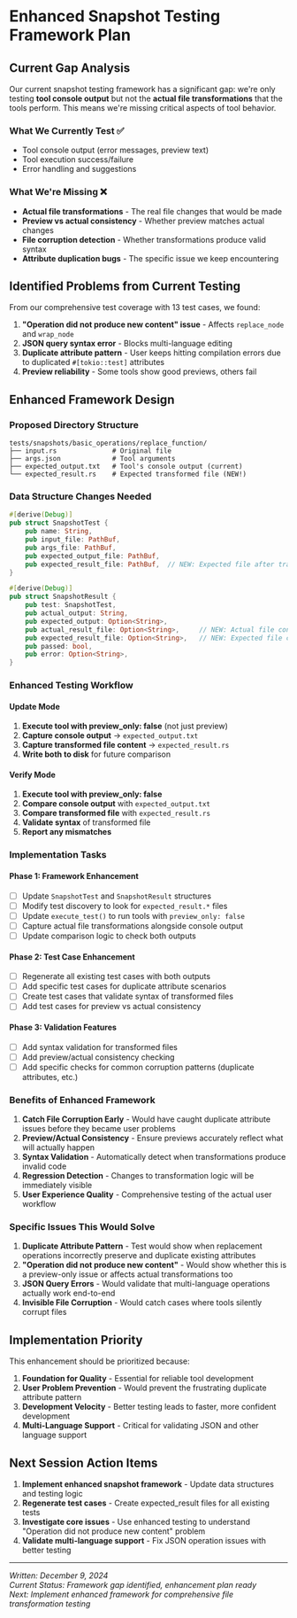 # Enhanced Snapshot Testing Framework Plan

## Current Gap Analysis

Our current snapshot testing framework has a significant gap: we're only testing **tool console output** but not the **actual file transformations** that the tools perform. This means we're missing critical aspects of tool behavior.

### What We Currently Test ✅
- Tool console output (error messages, preview text)
- Tool execution success/failure
- Error handling and suggestions

### What We're Missing ❌
- **Actual file transformations** - The real file changes that would be made
- **Preview vs actual consistency** - Whether preview matches actual changes
- **File corruption detection** - Whether transformations produce valid syntax
- **Attribute duplication bugs** - The specific issue we keep encountering

## Identified Problems from Current Testing

From our comprehensive test coverage with 13 test cases, we found:

1. **"Operation did not produce new content" issue** - Affects `replace_node` and `wrap_node`
2. **JSON query syntax error** - Blocks multi-language editing
3. **Duplicate attribute pattern** - User keeps hitting compilation errors due to duplicated `#[tokio::test]` attributes
4. **Preview reliability** - Some tools show good previews, others fail

## Enhanced Framework Design

### Proposed Directory Structure
```
tests/snapshots/basic_operations/replace_function/
├── input.rs              # Original file
├── args.json             # Tool arguments  
├── expected_output.txt   # Tool's console output (current)
└── expected_result.rs    # Expected transformed file (NEW!)
```

### Data Structure Changes Needed

```rust
#[derive(Debug)]
pub struct SnapshotTest {
    pub name: String,
    pub input_file: PathBuf,
    pub args_file: PathBuf,
    pub expected_output_file: PathBuf,
    pub expected_result_file: PathBuf,  // NEW: Expected file after transformation
}

#[derive(Debug)]
pub struct SnapshotResult {
    pub test: SnapshotTest,
    pub actual_output: String,
    pub expected_output: Option<String>,
    pub actual_result_file: Option<String>,     // NEW: Actual file content after transformation
    pub expected_result_file: Option<String>,   // NEW: Expected file content
    pub passed: bool,
    pub error: Option<String>,
}
```

### Enhanced Testing Workflow

#### Update Mode
1. **Execute tool with preview_only: false** (not just preview)
2. **Capture console output** → `expected_output.txt`
3. **Capture transformed file content** → `expected_result.rs`
4. **Write both to disk** for future comparison

#### Verify Mode
1. **Execute tool with preview_only: false**
2. **Compare console output** with `expected_output.txt`
3. **Compare transformed file** with `expected_result.rs`
4. **Validate syntax** of transformed file
5. **Report any mismatches**

### Implementation Tasks

#### Phase 1: Framework Enhancement
- [ ] Update `SnapshotTest` and `SnapshotResult` structures
- [ ] Modify test discovery to look for `expected_result.*` files
- [ ] Update `execute_test()` to run tools with `preview_only: false`
- [ ] Capture actual file transformations alongside console output
- [ ] Update comparison logic to check both outputs

#### Phase 2: Test Case Enhancement
- [ ] Regenerate all existing test cases with both outputs
- [ ] Add specific test cases for duplicate attribute scenarios
- [ ] Create test cases that validate syntax of transformed files
- [ ] Add test cases for preview vs actual consistency

#### Phase 3: Validation Features
- [ ] Add syntax validation for transformed files
- [ ] Add preview/actual consistency checking
- [ ] Add specific checks for common corruption patterns (duplicate attributes, etc.)

### Benefits of Enhanced Framework

1. **Catch File Corruption Early** - Would have caught duplicate attribute issues before they became user problems
2. **Preview/Actual Consistency** - Ensure previews accurately reflect what will actually happen
3. **Syntax Validation** - Automatically detect when transformations produce invalid code
4. **Regression Detection** - Changes to transformation logic will be immediately visible
5. **User Experience Quality** - Comprehensive testing of the actual user workflow

### Specific Issues This Would Solve

1. **Duplicate Attribute Pattern** - Test would show when replacement operations incorrectly preserve and duplicate existing attributes
2. **"Operation did not produce new content"** - Would show whether this is a preview-only issue or affects actual transformations too
3. **JSON Query Errors** - Would validate that multi-language operations actually work end-to-end
4. **Invisible File Corruption** - Would catch cases where tools silently corrupt files

## Implementation Priority

This enhancement should be prioritized because:

1. **Foundation for Quality** - Essential for reliable tool development
2. **User Problem Prevention** - Would prevent the frustrating duplicate attribute pattern
3. **Development Velocity** - Better testing leads to faster, more confident development
4. **Multi-Language Support** - Critical for validating JSON and other language support

## Next Session Action Items

1. **Implement enhanced snapshot framework** - Update data structures and testing logic
2. **Regenerate test cases** - Create expected_result files for all existing tests
3. **Investigate core issues** - Use enhanced testing to understand "Operation did not produce new content" problem
4. **Validate multi-language support** - Fix JSON operation issues with better testing

---

*Written: December 9, 2024*  
*Current Status: Framework gap identified, enhancement plan ready*  
*Next: Implement enhanced framework for comprehensive file transformation testing*

